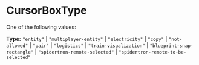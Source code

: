 # CursorBoxType

One of the following values:

**Type:** `"entity"` | `"multiplayer-entity"` | `"electricity"` | `"copy"` | `"not-allowed"` | `"pair"` | `"logistics"` | `"train-visualization"` | `"blueprint-snap-rectangle"` | `"spidertron-remote-selected"` | `"spidertron-remote-to-be-selected"`

